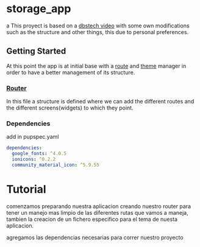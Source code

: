 # storage_app
a
This proyect is based on a [dbstech video](https://www.youtube.com/watch?v=TIZ3Vx-5-TU)
with some own modifications such as the structure and other things,
this due to personal preferences.

## Getting Started

At this point the app is at initial base with a [route]('./lib/router/app_routes.dart') and [theme](./lib/themes/app_theme.dart) manager in
order to have a better management of its structure.


### [Router]('./lib/router/app_routes.dart')
In this file a structure is defined where we can add the different routes and the different screens(widgets) to which they point.


### Dependencies

add in pupspec.yaml
```yaml
dependencies:
  google_fonts: ^4.0.5
  ionicons: ^0.2.2
  community_material_icon: ^5.9.55

```


<!-- TODO: borrar al terminar -->
# Tutorial

comenzamos preparando nuestra aplicacion creando nuestro router para tener un
manejo mas limpio de las diferentes rutas que vamos a maneja, tambien la creacion
de un fichero especifico para el tema de nuesta aplicacion.

agregamos las dependencias necesarias para correr nuestro proyecto
